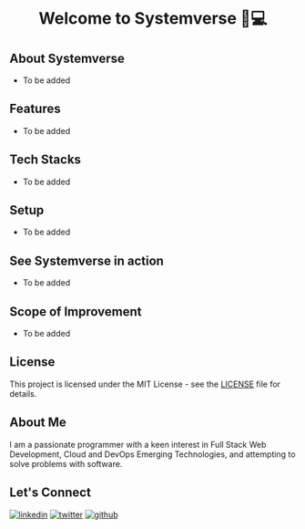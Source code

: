 <div align="center">
  <h1>Welcome to Systemverse 👋💻</h1>
</div>

## About Systemverse

- To be added

## Features

- To be added

## Tech Stacks

- To be added
## Setup

- To be added
## See Systemverse in action

- To be added

## Scope of Improvement

- To be added

## License

This project is licensed under the MIT License - see the [LICENSE](https://github.com/thisiskushal31/Systemverse/blob/main/LICENSE) file for details.

## About Me

I am a passionate programmer with a keen interest in Full Stack Web Development, Cloud and DevOps Emerging Technologies, and attempting to solve problems with software.

## Let's Connect
[![linkedin](https://img.shields.io/badge/linkedin-0A66C2?style=for-the-badge&logo=linkedin&logoColor=white)](https://www.linkedin.com/in/thisiskushalgupta/)
[![twitter](https://img.shields.io/badge/twitter-1DA1F2?style=for-the-badge&logo=twitter&logoColor=white)](https://twitter.com/thisis_kushal)
[![github](https://img.shields.io/badge/github-3d4653?style=for-the-badge&logo=github&logoColor=white)](https://github.com/thisiskushal31/)